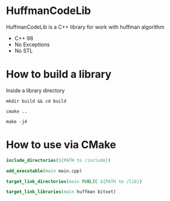 # HuffmanCodeLib
HuffmanCodeLib is a C++ library for work with huffman algorithm

* C++ 98
* No Exceptions
* No STL

# How to build a library
Inside a library directory
```
mkdir build && cd build

cmake ..

make -j4
```

# How to use via CMake
```cmake
include_directories(${PATH to /include})

add_executable(main main.cpp)

target_link_directories(main PUBLIC ${PATH to /lib})

target_link_libraries(main huffman bitset)
```
